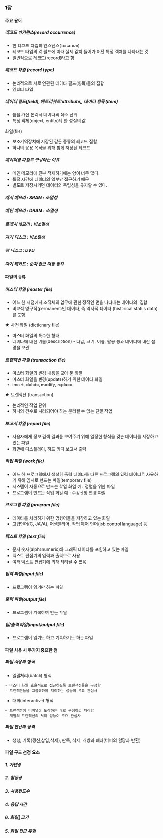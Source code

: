 ### 1장
#### 주요 용어
##### 레코드 어커런스(record occurrence)
- 한 레코드 타입의 인스턴스(instance)
- 레코드 타입의 각 필드에 따라 실제 값이 들어가 어떤 특정 객체를 나타내는 것
- 일반적으로 레코드(record)라고 함
##### 레코드 타입 (record type)
- 논리적으로 서로 연관된 데이타 필드(항목)들의 집합
- 엔티티 타입
##### 데이터 필드(field), 애트리뷰트(attribute), 데이터 항목 (item)
- 름을 가진 논리적 데이타의 최소 단위
- 특정 객체(object, entity)의 한 성질의 값

화일(file)
- 보조기억장치에 저장된 같은 종류의 레코드 집합
- 하나의 응용 목적을 위해 함께 저장된 레코드

##### 데이터를 파일로 구성하는 이유
- 메인 메모리에 전부 적재하기에는 양이 너무 많다.
- 특정 시간에 데이터의 일부만 접근하기 때문
- 별도로 저장시키면 데이터의 독립성을 유지할 수 있다.
##### 캐시 메모리 : SRAM : 소멸성
##### 메인 메모리 : DRAM : 소멸성
##### 플래시 메모리 : 비소멸성
##### 자기 디스크 : 비소멸성
##### 광 디스크 : DVD
##### 자기 테이프 : 순차 접근 저장 장치

#### 파일의 종류
##### 마스터 파일 (master file)
- 어느 한 시점에서 조직체의 업무에 관한 정적인 면을 나타내는 데이타의  집합
- 비교적 영구적(permanent)인 데이타, 즉 역사적 데이타 (historical status data)를 포함

★ 사전 화일 (dictionary file)
- 마스터 화일의 특수한 형태
- 데이타에 대한 기술(description) - 타입, 크기, 이름, 활용 등과 데이터에 대한 설명을 보관

##### 트랜잭선 파일 (transaction file)
- 마스터 화일의 변경 내용을 모아 둔 화일
- 마스터 화일을 변경(update)하기 위한 데이타 화일
- insert, delete, modify, replace

★ 트랜잭션 (transaction)
- 논리적인 작업 단위
- 하나의 건수로 처리되어야 하는 분리될 수 없는 단일 작업
##### 보고서 파일 (report file)
- 사용자에게 정보 검색 결과를 보여주기 위해 일정한 형식을 갖춘 데이터를 저장하고 있는 파일
- 화면에 디스플레이, 하드 카피 보고서 출력

##### 작업 파일 (work file)
- 어느 한 프로그램에서 생성된 출력 데이타를 다른 프로그램의 입력 데이터로 사용하기 위해 임시로 만드는 파일(temporary file)
-  시스템이 자동으로 만드는 작업 화일 예 : 정렬을 위한 파일
-  프로그램이 만드는 작업 화일 예 : 수강신청 변경 파일
##### 프로그램 파일 (program file)
- 데이타를 처리하기 위한 명령어들을 저장하고 있는 화일
- 고급언어(C, JAVA), 어셈블리어, 작업 제어 언어(job control language) 등
##### 텍스트 파일 (text file)
- 문자 숫자(alphanumeric)와 그래픽 데이타를 포함하고 있는 파일
- 텍스트 편집기의 입력과 출력으로 사용
- 여러 텍스트 편집기에 의해 처리될 수 있음
##### 입력 파일(input file)
- 프로그램이 읽기만 하는 파일
##### 출력 파일(output file)
- 프로그램이 기록하여 만든 파일
##### 입/출력 파일(input/output file)
- 프로그램이 읽기도 하고 기록하기도 하는 파일

#### 파일 사용 시 두가지  중요한 점
##### 파일 사용의 형식
- 일괄처리(batch) 형식
```
- 마스터 화일 효율적으로 접근하도록 트랜잭션들을 구성함
- 트랜잭션들을 그룹화하여 처리하는 성능이 주요 관심사
```
- 대화(interactive) 형식
```
– 트랜잭션이 터미널에 도착하는 대로 구성하고 처리함
– 개별의 트랜잭션의 처리 성능이 주요 관심사
```
##### 파일 연산의 성격
- 생성, 기록(갱신,삽입,삭제), 판독, 삭제, 개방과 폐쇄(버퍼의 할당과 반환)

#### 파일 구조 선정 요소
##### 1. 가변성
##### 2. 활동성
##### 3. 사용빈도수
##### 4. 응답 시간
##### 6. 화일크기
##### 5. 화일 접근 유형

